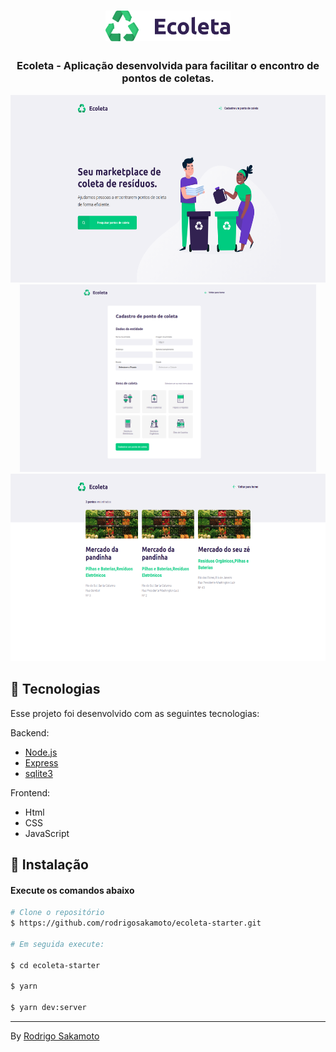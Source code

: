 <h1 align="center">
  <img src=".github/logo.svg" alt="Logo Ecoleta" width="200px"/>
</h1>

<h3 align="center">Ecoleta - Aplicação desenvolvida para facilitar o encontro de pontos de coletas.</h3>


<p align="center">
<img src=".github/home.png" border="0" height="300"/>
<img src=".github/create.png" border="0" height="300" style="margin-left: 10px; margin-right: 10px"/>
<img src=".github/list.png" border="0" height="300"/>
</p>



## 🚀 Tecnologias

Esse projeto foi desenvolvido com as seguintes tecnologias:

Backend:
- [Node.js](https://nodejs.org/en/)
- [Express](https://expressjs.com/pt-br/)
- [sqlite3](https://github.com/mapbox/node-sqlite3)


Frontend:
- Html
- CSS
- JavaScript

## 💾 Instalação

<h4>Execute os comandos abaixo</h4>

```bash
# Clone o repositório
$ https://github.com/rodrigosakamoto/ecoleta-starter.git

# Em seguida execute:

$ cd ecoleta-starter

$ yarn

$ yarn dev:server
```
---
By [Rodrigo Sakamoto](https://www.linkedin.com/in/rodrigo-sakamoto/)